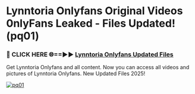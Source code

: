 # Lynntoria Onlyfans Original Videos 0nlyFans Leaked - Files Updated! (pq01)

<h3>🔴 CLICK HERE 🌐==►► <a href="https://tinyurl.com/ehrbuxhb" rel="nofollow">Lynntoria Onlyfans Updated Files</a></h3>

Get Lynntoria Onlyfans and all content. Now you can access all videos and pictures of Lynntoria Onlyfans. New Updated Files 2025!

[![pq01](https://i.imgur.com/lVYEuWS.gif)](https://tinyurl.com/ehrbuxhb)
